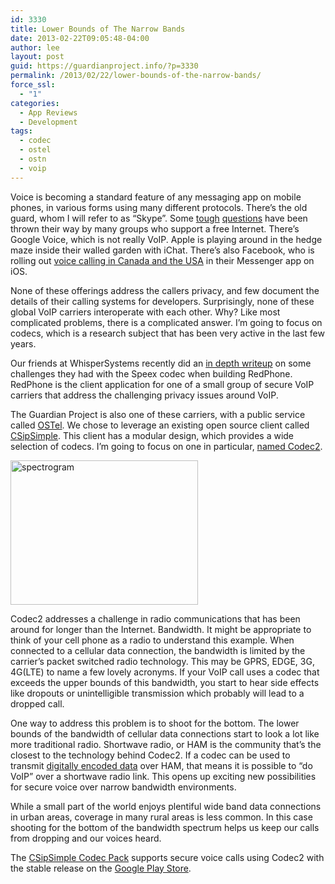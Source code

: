 ```yaml
---
id: 3330
title: Lower Bounds of The Narrow Bands
date: 2013-02-22T09:05:48-04:00
author: lee
layout: post
guid: https://guardianproject.info/?p=3330
permalink: /2013/02/22/lower-bounds-of-the-narrow-bands/
force_ssl:
  - "1"
categories:
  - App Reviews
  - Development
tags:
  - codec
  - ostel
  - ostn
  - voip
---
```

Voice is becoming a standard feature of any messaging app on mobile phones, in various forms using many different protocols. There’s the old guard, whom I will refer to as “Skype”. Some [tough](https://www.privacyinternational.org/blog/skype-please-act-like-the-responsible-global-citizen-you-claim-to-be) [questions](http://www.skypeopenletter.com/) have been thrown their way by many groups who support a free Internet. There’s Google Voice, which is not really VoIP. Apple is playing around in the hedge maze inside their walled garden with iChat. There’s also Facebook, who is rolling out [voice calling in Canada and the USA](http://techcrunch.com/2013/01/16/facebook-rolls-out-voip-calling-to-u-s-ios-messenger-users/) in their Messenger app on iOS.

None of these offerings address the callers privacy, and few document the details of their calling systems for developers. Surprisingly, none of these global VoIP carriers interoperate with each other. Why? Like most complicated problems, there is a complicated answer. I’m going to focus on codecs, which is a research subject that has been very active in the last few years.

Our friends at WhisperSystems recently did an [in depth writeup](http://whispersystems.org/blog/client-side-audio-quality/) on some challenges they had with the Speex codec when building RedPhone. RedPhone is the client application for one of a small group of secure VoIP carriers that address the challenging privacy issues around VoIP.

The Guardian Project is also one of these carriers, with a public service called [OSTel](https://ostel.me). We chose to leverage an existing open source client called [CSipSimple](https://code.google.com/p/csipsimple/). This client has a modular design, which provides a wide selection of codecs. I’m going to focus on one in particular, [named Codec2](http://codec2.org/).

[<img src="https://guardianproject.info/wp-content/uploads/2013/02/spectrogram-300x231.png" alt="spectrogram" width="300" height="231" class="aligncenter size-medium wp-image-3338" srcset="https://guardianproject.info/wp-content/uploads/2013/02/spectrogram-300x231.png 300w, https://guardianproject.info/wp-content/uploads/2013/02/spectrogram.png 560w" sizes="(max-width: 300px) 100vw, 300px" />](https://guardianproject.info/wp-content/uploads/2013/02/spectrogram.png)

Codec2 addresses a challenge in radio communications that has been around for longer than the Internet. Bandwidth. It might be appropriate to think of your cell phone as a radio to understand this example. When connected to a cellular data connection, the bandwidth is limited by the carrier’s packet switched radio technology. This may be GPRS, EDGE, 3G, 4G(LTE) to name a few lovely acronyms. If your VoIP call uses a codec that exceeds the upper bounds of this bandwidth, you start to hear side effects like dropouts or unintelligible transmission which probably will lead to a dropped call.

One way to address this problem is to shoot for the bottom. The lower bounds of the bandwidth of cellular data connections start to look a lot like more traditional radio. Shortwave radio, or HAM is the community that’s the closest to the technology behind Codec2. If a codec can be used to transmit [digitally encoded data](https://en.wikipedia.org/wiki/AMPRNet) over HAM, that means it is possible to “do VoIP” over a shortwave radio link. This opens up exciting new possibilities for secure voice over narrow bandwidth environments.

While a small part of the world enjoys plentiful wide band data connections in urban areas, coverage in many rural areas is less common. In this case shooting for the bottom of the bandwidth spectrum helps us keep our calls from dropping and our voices heard.

The [CSipSimple Codec Pack](https://play.google.com/store/apps/details?id=com.csipsimple.plugins.codecs.pack1&feature=more_from_developer#?t=W251bGwsMSwyLDEwMiwiY29tLmNzaXBzaW1wbGUucGx1Z2lucy5jb2RlY3MucGFjazEiXQ..) supports secure voice calls using Codec2 with the stable release on the [Google Play Store](https://play.google.com/store/apps/details?id=com.csipsimple&feature=more_from_developer#?t=W251bGwsMSwyLDEwMiwiY29tLmNzaXBzaW1wbGUiXQ..).
